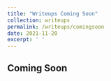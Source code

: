 ```yaml
---
title: "Writeups Coming Soon"
collection: writeups
permalink: /writeups/comingsoon
date: 2021-11-20
excerpt: ' '
---
```




## Coming Soon
